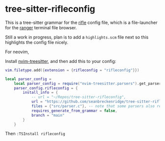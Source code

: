# tree-sitter-rifleconfig

This is a tree-sitter grammar for the [rifle](https://github.com/ranger/ranger/blob/master/ranger/config/rifle.conf) config file, which is a file-launcher for the [ranger](https://github.com/ranger/ranger/) terminal file browser.

Still a work in progress, plan is to add a `highlights.scm` file next so this highlights the config file nicely.

For neovim,

Install [nvim-treesitter](https://github.com/nvim-treesitter/nvim-treesitter?tab=readme-ov-file), and then add this to your config:

```lua
vim.filetype.add({extension = {rifleconfig = "rifleconfig"}})

local parser_config =
    local parser_config = require("nvim-treesitter.parsers").get_parser_configs()
    parser_config.rifleconfig = {
        install_info = {
            -- url = "~/Repos/tree-sitter-rifleconfig",
            url = "https://github.com/seanbreckenridge/tree-sitter-rifleconfig",
            files = {"src/parser.c"}, -- note that some parsers also require src/scanner.c or src/scanner.cc
            requires_generate_from_grammar = false,
            branch = "main"
        }
    }
```

Then `:TSInstall rifleconfig`
